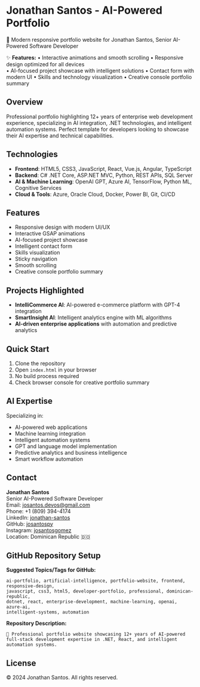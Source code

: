 # Jonathan Santos - AI-Powered Portfolio

🚀 Modern responsive portfolio website for Jonathan Santos, Senior AI-Powered Software Developer

✨ **Features:**
• Interactive animations and smooth scrolling
• Responsive design optimized for all devices  
• AI-focused project showcase with intelligent solutions
• Contact form with modern UI
• Skills and technology visualization
• Creative console portfolio summary

## Overview

Professional portfolio highlighting 12+ years of enterprise web development experience, specializing in AI integration, .NET technologies, and intelligent automation systems. Perfect template for developers looking to showcase their AI expertise and technical capabilities.

## Technologies

- **Frontend**: HTML5, CSS3, JavaScript, React, Vue.js, Angular, TypeScript
- **Backend**: C# .NET Core, ASP.NET MVC, Python, REST APIs, SQL Server
- **AI & Machine Learning**: OpenAI GPT, Azure AI, TensorFlow, Python ML, Cognitive Services
- **Cloud & Tools**: Azure, Oracle Cloud, Docker, Power BI, Git, CI/CD

## Features

- Responsive design with modern UI/UX
- Interactive GSAP animations
- AI-focused project showcase
- Intelligent contact form
- Skills visualization
- Sticky navigation
- Smooth scrolling
- Creative console portfolio summary

## Projects Highlighted

- **IntelliCommerce AI**: AI-powered e-commerce platform with GPT-4 integration
- **SmartInsight AI**: Intelligent analytics engine with ML algorithms
- **AI-driven enterprise applications** with automation and predictive analytics

## Quick Start

1. Clone the repository
2. Open `index.html` in your browser
3. No build process required
4. Check browser console for creative portfolio summary

## AI Expertise

Specializing in:
- AI-powered web applications
- Machine learning integration
- Intelligent automation systems
- GPT and language model implementation
- Predictive analytics and business intelligence
- Smart workflow automation

## Contact

**Jonathan Santos**  
Senior AI-Powered Software Developer  
Email: josantos.devos@gmail.com  
Phone: +1 (809) 394-4174  
LinkedIn: [jonathan-santos](https://www.linkedin.com/in/jonathan-santos-b60531116/)  
GitHub: [josantospy](https://github.com/josantospy)  
Instagram: [josantosgomez](https://www.instagram.com/josantosgomez/)  
Location: Dominican Republic 🇩🇴

## GitHub Repository Setup

**Suggested Topics/Tags for GitHub:**
```
ai-portfolio, artificial-intelligence, portfolio-website, frontend, responsive-design, 
javascript, css3, html5, developer-portfolio, professional, dominican-republic, 
dotnet, react, enterprise-development, machine-learning, openai, azure-ai, 
intelligent-systems, automation
```

**Repository Description:**
```
🚀 Professional portfolio website showcasing 12+ years of AI-powered full-stack development expertise in .NET, React, and intelligent automation systems.
```

## License

© 2024 Jonathan Santos. All rights reserved.